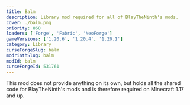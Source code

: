 ```yaml
---
title: Balm
description: Library mod required for all of BlayTheNinth's mods.
cover: ./balm.png
priority: 860
loaders: ['Forge', 'Fabric', 'NeoForge']
gameVersions: ['1.20.6', '1.20.4', '1.20.1']
category: Library
curseForgeSlug: balm
modrinthSlug: balm
modId: balm
curseForgeId: 531761
---
```


This mod does not provide anything on its own, but holds all the shared code for BlayTheNinth's mods and is therefore required on Minecraft 1.17 and up.